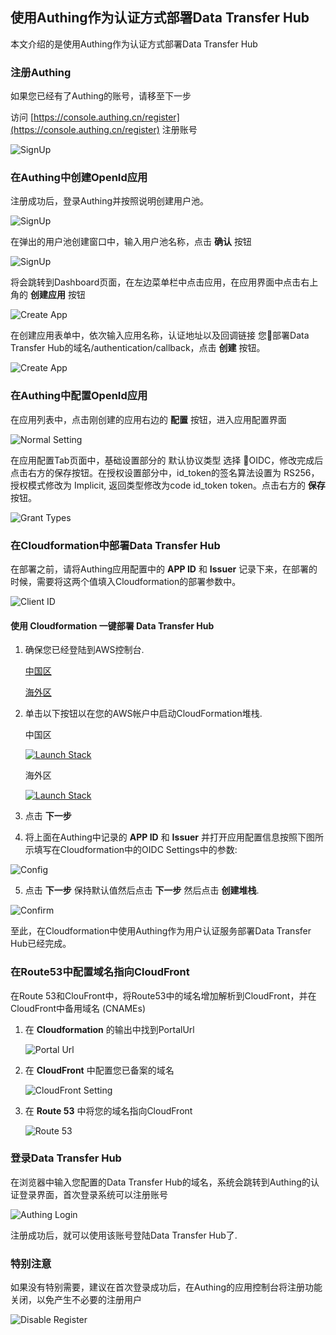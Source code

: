 ## 使用Authing作为认证方式部署Data Transfer Hub

本文介绍的是使用Authing作为认证方式部署Data Transfer Hub

### 注册Authing

如果您已经有了Authing的账号，请移至下一步

访问 [https://console.authing.cn/register](https://console.authing.cn/register) 注册账号

![SignUp](./images/signup.jpg)

### 在Authing中创建OpenId应用

注册成功后，登录Authing并按照说明创建用户池。

![SignUp](./images/userpool.jpg)

在弹出的用户池创建窗口中，输入用户池名称，点击 **确认** 按钮

![SignUp](./images/userpool2.jpg)

将会跳转到Dashboard页面，在左边菜单栏中点击应用，在应用界面中点击右上角的 **创建应用** 按钮

![Create App](./images/create-app.jpg)

在创建应用表单中，依次输入应用名称，认证地址以及回调链接 您部署Data Transfer Hub的域名/authentication/callback，点击 **创建** 按钮。

![Create App](./images/create-app2.jpg)

### 在Authing中配置OpenId应用

在应用列表中，点击刚创建的应用右边的 **配置** 按钮，进入应用配置界面

![Normal Setting](./images/settings.jpg)

在应用配置Tab页面中，基础设置部分的 默认协议类型 选择 OIDC，修改完成后点击右方的保存按钮。在授权设置部分中，id_token的签名算法设置为 RS256，授权模式修改为 Implicit, 返回类型修改为code id_token token。点击右方的 **保存** 按钮。

![Grant Types](./images/settings2.jpg)

### 在Cloudformation中部署Data Transfer Hub

在部署之前，请将Authing应用配置中的 **APP ID** 和 **Issuer** 记录下来，在部署的时候，需要将这两个值填入Cloudformation的部署参数中。

![Client ID](./images/clientid.jpg)

#### 使用 Cloudformation 一键部署 Data Transfer Hub

1. 确保您已经登陆到AWS控制台.

    [中国区](https://console.amazonaws.cn/console/home)

    [海外区](https://console.aws.amazon.com/console/home)

2. 单击以下按钮以在您的AWS帐户中启动CloudFormation堆栈.

    中国区

    [![Launch Stack](../../../launch-stack.png)](https://console.amazonaws.cn/cloudformation/home#/stacks/create/template?stackName=DataReplicationHub&templateURL=https://aws-gcr-solutions.s3.cn-north-1.amazonaws.com.cn/Data-Transfer-hub/latest/DataTransferHub-openid.template)

    海外区

    [![Launch Stack](../../../launch-stack.png)](https://console.aws.amazon.com/cloudformation/home#/stacks/create/template?stackName=DataReplicationHub&templateURL=https://aws-gcr-solutions.s3.amazonaws.com/Data-Transfer-hub/latest/DataTransferHub-openid.template)

3. 点击 **下一步**

4. 将上面在Authing中记录的 **APP ID** 和 **Issuer** 并打开应用配置信息按照下图所示填写在Cloudformation中的OIDC Settings中的参数:

  ![Config](./images/cf-config.jpg)
   
5. 点击 **下一步** 保持默认值然后点击 **下一步** 然后点击 **创建堆栈**.

  ![Confirm](./images/cf-check.jpg)

至此，在Cloudformation中使用Authing作为用户认证服务部署Data Transfer Hub已经完成。

### 在Route53中配置域名指向CloudFront

在Route 53和ClouFront中，将Route53中的域名增加解析到CloudFront，并在CloudFront中备用域名 (CNAMEs)

1. 在 **Cloudformation** 的输出中找到PortalUrl

   ![Portal Url](../../images/oidc-app-setting-output.jpg)

2. 在 **CloudFront** 中配置您已备案的域名

   ![CloudFront Setting](../../images/oidc-app-setting-cfn.jpg)

3. 在 **Route 53** 中将您的域名指向CloudFront

   ![Route 53](../../images/oidc-app-setting-r53.jpg)

### 登录Data Transfer Hub

在浏览器中输入您配置的Data Transfer Hub的域名，系统会跳转到Authing的认证登录界面，首次登录系统可以注册账号

  ![Authing Login](../../images/oidc-app-setting-signup.jpg)

注册成功后，就可以使用该账号登陆Data Transfer Hub了.

### 特别注意

如果没有特别需要，建议在首次登录成功后，在Authing的应用控制台将注册功能关闭，以免产生不必要的注册用户

  ![Disable Register](../../images/oidc-app-setting-safe.png)


